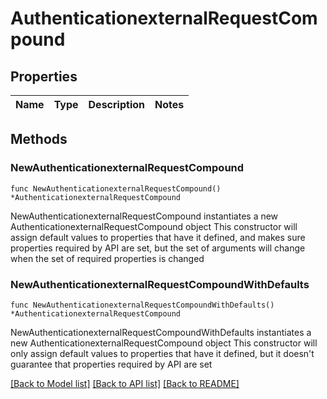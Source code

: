 # AuthenticationexternalRequestCompound

## Properties

Name | Type | Description | Notes
------------ | ------------- | ------------- | -------------

## Methods

### NewAuthenticationexternalRequestCompound

`func NewAuthenticationexternalRequestCompound() *AuthenticationexternalRequestCompound`

NewAuthenticationexternalRequestCompound instantiates a new AuthenticationexternalRequestCompound object
This constructor will assign default values to properties that have it defined,
and makes sure properties required by API are set, but the set of arguments
will change when the set of required properties is changed

### NewAuthenticationexternalRequestCompoundWithDefaults

`func NewAuthenticationexternalRequestCompoundWithDefaults() *AuthenticationexternalRequestCompound`

NewAuthenticationexternalRequestCompoundWithDefaults instantiates a new AuthenticationexternalRequestCompound object
This constructor will only assign default values to properties that have it defined,
but it doesn't guarantee that properties required by API are set


[[Back to Model list]](../README.md#documentation-for-models) [[Back to API list]](../README.md#documentation-for-api-endpoints) [[Back to README]](../README.md)


